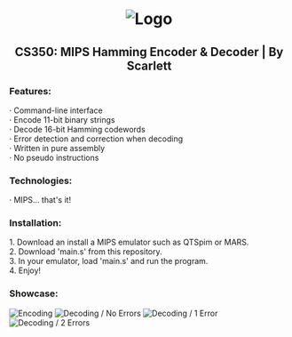 <h1 align="center">
    <img src="https://media.discordapp.net/attachments/1035798463377588254/1173332232560185415/pic.png?ex=656391cb&is=65511ccb&hm=f101544d2690b47ce69f03b4c5e23744b1d561db658de2d40f1258b0c8ec859d&=" alt="Logo">
</h1>
<h2 align="center">
    CS350: MIPS Hamming Encoder & Decoder | By Scarlett
</h2>

<h3>
    Features:
</h3>
<p>
    · Command-line interface
    <br>· Encode 11-bit binary strings
    <br>· Decode 16-bit Hamming codewords
    <br>· Error detection and correction when decoding
    <br>· Written in pure assembly
    <br>· No pseudo instructions
</p>

<h3>
    Technologies:
</h3>
<p>
    · MIPS... that's it!
</p>

<h3>
    Installation:
</h3>
<p>
    1. Download an install a MIPS emulator such as QTSpim or MARS.
    <br>2. Download 'main.s' from this repository.
    <br>3. In your emulator, load 'main.s' and run the program.
    <br>4. Enjoy!
</p>

<h3>
    Showcase:
</h3>
<p>
   <img src="https://media.discordapp.net/attachments/1035798463377588254/1173334520720801842/unnamed.png?ex=656393ed&is=65511eed&hm=ae030e8d4c12752c8458e77c93af918730b3fde1d2062ec39320e4c91a9a65a0&=" alt="Encoding"> 
   <img src="https://media.discordapp.net/attachments/1035798463377588254/1173334521740013709/unnamed3.png?ex=656393ed&is=65511eed&hm=38eb94082a4510f1f8a03df88ccf042d1732bd3f2d37c95dae7aa0f9a2076a9a&=" alt="Decoding / No Errors"> 
   <img src="https://media.discordapp.net/attachments/1035798463377588254/1173334521400279090/unnamed2.png?ex=656393ed&is=65511eed&hm=94baa98027510215531aba11927c0fd5683cbc3417bc8191e1444973e86743e2&=" alt="Decoding / 1 Error"> 
   <img src="https://media.discordapp.net/attachments/1035798463377588254/1173334521010192434/unnamed1.png?ex=656393ed&is=65511eed&hm=1fc623cde5d798eda430bae3587557e58ecfa2b18992c338a492477d8c67f2eb&=" alt="Decoding / 2 Errors"> 
</p>

